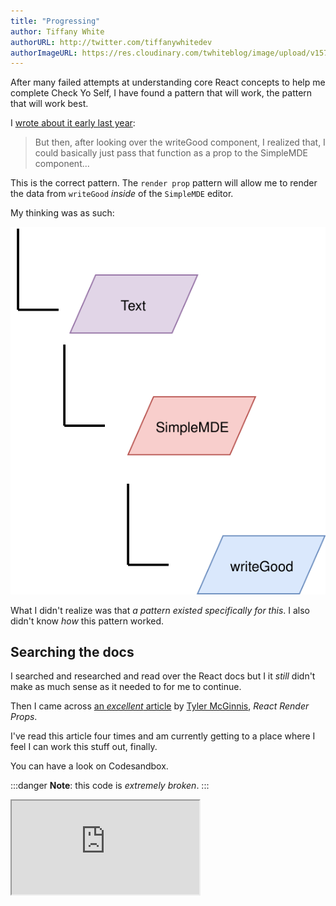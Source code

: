 ```yaml
---
title: "Progressing"
author: Tiffany White
authorURL: http://twitter.com/tiffanywhitedev
authorImageURL: https://res.cloudinary.com/twhiteblog/image/upload/v1578436739/twhiteblog-avi.png
---
```


After many failed attempts at understanding core React concepts to help me complete Check Yo Self, I have found a pattern that will work, the pattern that will work best.

I [wrote about it early last year](/blog/2019/03/10/text-component-issue-number-one-solved):

> But then, after looking over the writeGood component, I realized that, I could basically just pass that function as a prop to the SimpleMDE component...

This is the correct pattern. The `render prop` pattern will allow me to render the data from `writeGood` *inside* of the `SimpleMDE` editor.

My thinking was as such:

![](/static/img/component_tree.svg)

What I didn't realize was that *a pattern existed specifically for this*. I also didn't know *how* this pattern worked.

## Searching the docs

I searched and researched and read over the React docs but I it *still* didn't make as much sense as it needed to for me to continue.

Then I came across [an *excellent* article](https://tylermcginnis.com/react-render-props/) by [Tyler McGinnis](https://twitter.com/tylermcginnis), *React Render Props*.

I've read this article four times and am currently getting to a place where I feel I can work this stuff out, finally.

You can have a look on Codesandbox.

:::danger
**Note**: this code is *extremely broken*.
:::

<iframe
     src="https://codesandbox.io/embed/7m427yrqxj?fontsize=18&hidenavigation=1&module=%2Fsrc%2Fcomponents%2FText.js&theme=dark&view=editor"
     style={{ width: '100%', height: '500px', border: '0', borderRadius: '4px', overflow: 'hidden' }}
     title="checkyoself"
     allow="accelerometer; ambient-light-sensor; camera; encrypted-media; geolocation; gyroscope; hid; microphone; midi; payment; usb; vr"
     sandbox="allow-forms allow-modals allow-popups allow-presentation allow-same-origin allow-scripts"
   ></iframe>
 